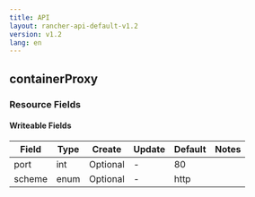 ```yaml
---
title: API
layout: rancher-api-default-v1.2
version: v1.2
lang: en
---
```


## containerProxy



### Resource Fields

#### Writeable Fields

Field | Type | Create | Update | Default | Notes
---|---|---|---|---|---
port | int | Optional | - | 80 | 
scheme | enum | Optional | - | http | 



<br>
